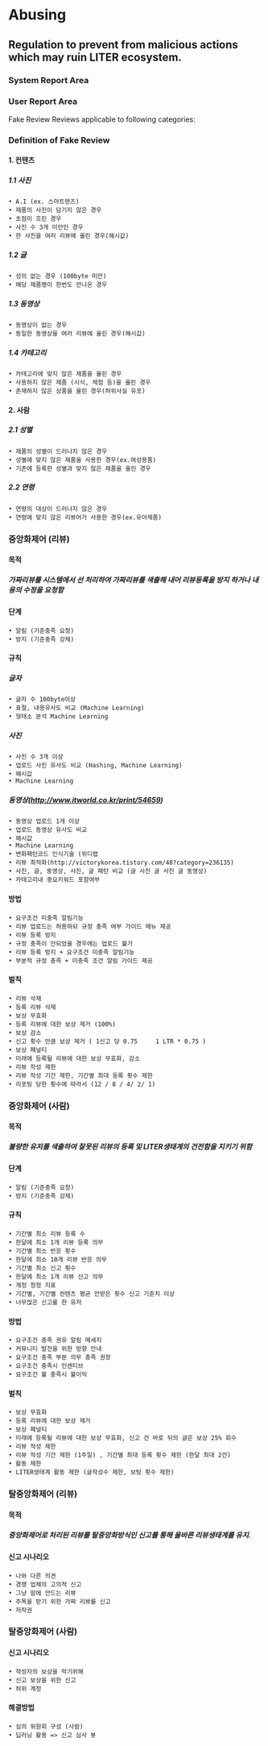 # Abusing

## Regulation to prevent from malicious actions which may ruin LITER ecosystem.

### System Report Area
### User Report Area

Fake Review
Reviews applicable to following categories:


### Definition of Fake Review

#### 1. 컨텐츠
 
##### 1.1 사진
	• A.I (ex. 스마트렌즈)
	• 제품의 사진이 담기지 않은 경우
	• 초점이 흐린 경우
	• 사진 수 3개 미만인 경우
	• 한 사진을 여러 리뷰에 올린 경우(해시값)
    
##### 1.2 글
	• 성의 없는 경우 (100byte 미만)
	• 해당 제품명이 한번도 안나온 경우
    
##### 1.3 동영상
	• 동영상이 없는 경우
	• 동일한 동영상을 여러 리뷰에 올린 경우(해시값)
    
##### 1.4 카테고리
	• 카테고리에 맞지 않은 제품을 올린 경우
	• 사용하지 않은 제품 (시식, 체험 등)을 올린 경우
	• 존재하지 않은 상품을 올린 경우(허위사실 유포)

#### 2. 사람
##### 2.1 성별
	• 제품의 성별이 드러나지 않은 경우
	• 성별에 맞지 않은 제품을 사용한 경우(ex.여성용품)
	• 기존에 등록한 성별과 맞지 않은 제품을 올린 경우

##### 2.2 연령
	• 연령의 대상이 드러나지 않은 경우
	• 연령에 맞지 않은 리뷰어가 사용한 경우(ex.유아제품)

### 중앙화제어 (리뷰)

#### 목적
##### 가짜리뷰를 시스템에서 선 처리하여 가짜리뷰를 색출해 내어 리뷰등록을 방지 하거나 내용의 수정을 요청함

#### 단계
	• 알림 (기준충족 요청)
	• 방지 (기준충족 강제) 

#### 규칙
##### 글자 
	• 글자 수 100byte이상
	• 표절, 내용유사도 비교 (Machine Learning)
	• 형태소 분석 Machine Learning 
##### 사진 
	• 사진 수 3개 이상
	• 업로드 사진 유사도 비교 (Hashing, Machine Learning)
	• 해시값
	• Machine Learning
##### 동영상(http://www.itworld.co.kr/print/54659)
	• 동영상 업로드 1개 이상
	• 업로드 동영상 유사도 비교
	• 해시값
	• Machine Learning
	• 변화패턴코드 인식기술 (위디랩
	• 리뷰 최적화(http://victorykorea.tistory.com/48?category=236135)
	• 사진, 글, 동영상, 사진, 글 패턴 비교 (글 사진 글 사진 글 동영상)
	• 카테고리내 중요키워드 포함여부

#### 방법
	• 요구조건 미충족 알림기능
	• 리뷰 업로드는 허용하되 규정 충족 여부 가이드 메뉴 제공
	• 리뷰 등록 방지
	• 규정 충족이 안되었을 경우에는 업로드 불가
	• 리뷰 등록 방지 + 요구조건 미충족 알림기능
	• 부분적 규정 충족 + 미충족 조건 알림 가이드 제공

#### 벌칙
	• 리뷰 삭제
	• 등록 리뷰 삭제
	• 보상 무효화
	• 등록 리뷰에 대한 보상 제거 (100%)
	• 보상 감소
	• 신고 횟수 만큼 보상 제거 ( 1신고 당 0.75     1 LTR * 0.75 )
	• 보상 페널티
	• 미래에 등록될 리뷰에 대한 보상 무효화, 감소
	• 리뷰 작성 제한
	• 리뷰 작성 기간 제한, 기간별 최대 등록 횟수 제한 
	• 리포팅 당한 횟수에 따라서 (12 / 8 / 4/ 2/ 1)


### 중앙화제어 (사람)
#### 목적
##### 불량한 유저를 색출하여 잘못된 리뷰의 등록 및 LITER생태계의 건전함을 지키기 위함

#### 단계
	• 알림 (기준충족 요청)
	• 방지 (기준충족 강제) 

#### 규칙
	• 기간별 최소 리뷰 등록 수 
	• 한달에 최소 1개 리뷰 등록 의무 
	• 기간별 최소 반응 횟수
	• 한달에 최소 10개 리뷰 반응 의무
	• 기간별 최소 신고 횟수
	• 한달에 최소 1개 리뷰 신고 의무
	• 계정 청정 지표
	• 기간별, 기간별 컨텐츠 평균 안받은 횟수 신고 기준치 이상
	• 너무많은 신고를 한 유저

#### 방법
	• 요구조건 충족 권유 알림 메세지
	• 커뮤니티 발전을 위한 방향 안내
	• 요구조건 충족 부분 의무 충족 권장
	• 요구조건 충족시 인센티브
	• 요구조건 불 충족시 불이익

#### 벌칙
	• 보상 무효화
	• 등록 리뷰에 대한 보상 제거
	• 보상 페널티
	• 미래에 등록될 리뷰에 대한 보상 무효화, 신고 건 바로 뒤의 글은 보상 25% 회수
	• 리뷰 작성 제한
	• 리뷰 작성 기간 제한 (1주일) , 기간별 최대 등록 횟수 제한 (한달 최대 2건)
	• 활동 제한
	• LITER생태계 활동 제한 (글작성수 제한, 보팅 횟수 제한)

### 탈중앙화제어 (리뷰)

#### 목적
##### 중앙화제어로 처리된 리뷰를 탈중앙화방식인 신고를 통해 올바른 리뷰생태계를 유지.

#### 신고 시나리오 
	• 나와 다른 의견 
	• 경쟁 업체의 고의적 신고
	• 그냥 맘에 안드는 리뷰
	• 주목을 받기 위한 가짜 리뷰를 신고 
	• 저작권


### 탈중앙화제어 (사람)

#### 신고 시나리오
	• 작성자의 보상을 막기위해
	• 신고 보상을 위한 신고
	• 허위 계정

#### 해결방법
	• 심의 위원회 구성 (사람)
	• 딥러닝 활용 => 신고 심사 봇 


